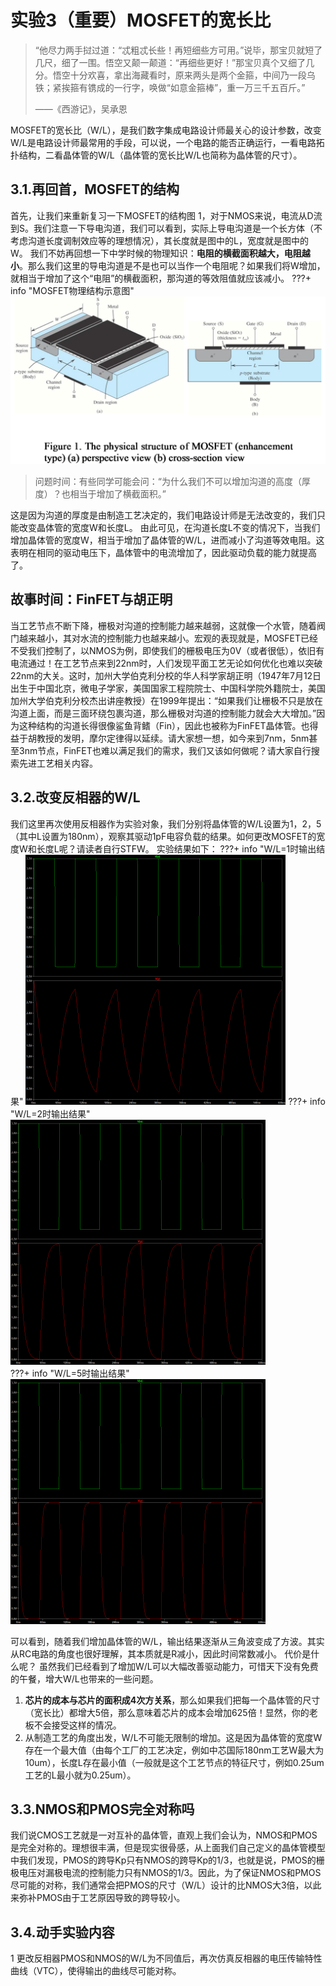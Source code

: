 # 实验3（重要）MOSFET的宽长比
> “他尽力两手挝过道：“忒粗忒长些！再短细些方可用。”说毕，那宝贝就短了几尺，细了一围。悟空又颠一颠道：“再细些更好！”那宝贝真个又细了几分。悟空十分欢喜，拿出海藏看时，原来两头是两个金箍，中间乃一段乌铁；紧挨箍有镌成的一行字，唤做“如意金箍棒”，重一万三千五百斤。”
>
> ——《西游记》，吴承恩

MOSFET的宽长比（W/L），是我们数字集成电路设计师最关心的设计参数，改变W/L是电路设计师最常用的手段，可以说，一个电路的能否正确运行，一看电路拓扑结构，二看晶体管的W/L（晶体管的宽长比W/L也简称为晶体管的尺寸）。
## 3.1.再回首，MOSFET的结构
首先，让我们来重新复习一下MOSFET的结构图 1，对于NMOS来说，电流从D流到S。我们注意一下导电沟道，我们可以看到，实际上导电沟道是一个长方体（不考虑沟道长度调制效应等的理想情况），其长度就是图中的L，宽度就是图中的W。
我们不妨再回想一下中学时候的物理知识：**电阻的横截面积越大，电阻越小**。那么我们这里的导电沟道是不是也可以当作一个电阻呢？如果我们将W增加，就相当于增加了这个“电阻”的横截面积，那沟道的等效阻值就应该减小。
???+ info "MOSFET物理结构示意图"
    ![](./图片/图片%201.png)

> 问题时间：有些同学可能会问：“为什么我们不可以增加沟道的高度（厚度）？也相当于增加了横截面积。”

这是因为沟道的厚度是由制造工艺决定的，我们电路设计师是无法改变的，我们只能改变晶体管的宽度W和长度L。
由此可见，在沟道长度L不变的情况下，当我们增加晶体管的宽度W，相当于增加了晶体管的W/L，进而减小了沟道等效电阻。这表明在相同的驱动电压下，晶体管中的电流增加了，因此驱动负载的能力就提高了。

## 故事时间：FinFET与胡正明
当工艺节点不断下降，栅极对沟道的控制能力越来越弱，这就像一个水管，随着阀门越来越小，其对水流的控制能力也越来越小。宏观的表现就是，MOSFET已经不受我们控制了，以NMOS为例，即使我们的栅极电压为0V（或者很低），依旧有电流通过！在工艺节点来到22nm时，人们发现平面工艺无论如何优化也难以突破22nm的大关。这时，加州大学伯克利分校的华人科学家胡正明（1947年7月12日出生于中国北京，微电子学家，美国国家工程院院士、中国科学院外籍院士，美国加州大学伯克利分校杰出讲座教授）在1999年提出：“如果我们让栅极不只是放在沟道上面，而是三面环绕包裹沟道，那么栅极对沟道的控制能力就会大大增加。”因为这种结构的沟道长得很像鲨鱼背鳍（Fin），因此也被称为FinFET晶体管。也得益于胡教授的发明，摩尔定律得以延续。请大家想一想，如今来到7nm，5nm甚至3nm节点，FinFET也难以满足我们的需求，我们又该如何做呢？请大家自行搜索先进工艺相关内容。

## 3.2.改变反相器的W/L
我们这里再次使用反相器作为实验对象，我们分别将晶体管的W/L设置为1，2，5（其中L设置为180nm），观察其驱动1pF电容负载的结果。如何更改MOSFET的宽度W和长度L呢？请读者自行STFW。
实验结果如下：
???+ info "W/L=1时输出结果"
    ![](./图片/图片%202.png)
???+ info "W/L=2时输出结果"
    ![](./图片/图片%203.png)	
???+ info "W/L=5时输出结果"
    ![](./图片/图片%204.png)

可以看到，随着我们增加晶体管的W/L，输出结果逐渐从三角波变成了方波。其实从RC电路的角度也很好理解，其本质就是R减小，因此时间常数减小。
代价是什么呢？
虽然我们已经看到了增加W/L可以大幅改善驱动能力，可惜天下没有免费的午餐，增大W/L也带来的一些问题。
1. **芯片的成本与芯片的面积成4次方关系**，那么如果我们把每一个晶体管的尺寸（宽长比）都增大5倍，那么意味着芯片的成本会增加625倍！显然，你的老板不会接受这样的情况。
2. 从制造工艺的角度出发，W/L不可能无限制的增加。这是因为晶体管的宽度W存在一个最大值（由每个工厂的工艺决定，例如中芯国际180nm工艺W最大为10um），长度L存在最小值（一般就是这个工艺节点的特征尺寸，例如0.25um工艺的L最小就为0.25um）。
## 3.3.NMOS和PMOS完全对称吗
我们说CMOS工艺就是一对互补的晶体管，直观上我们会认为，NMOS和PMOS是完全对称的。理想很丰满，但是现实很骨感，从上面我们自己定义的晶体管模型中我们发现，PMOS的跨导Kp只有NMOS的跨导Kp的1/3，也就是说，PMOS的栅极电压对漏极电流的控制能力只有NMOS的1/3。因此，为了保证NMOS和PMOS尽可能的对称，我们通常会把PMOS的尺寸（W/L）设计的比NMOS大3倍，以此来弥补PMOS由于工艺原因导致的跨导较小。
## 3.4.动手实验内容
1 更改反相器PMOS和NMOS的W/L为不同值后，再次仿真反相器的电压传输特性曲线（VTC），使得输出的曲线尽可能对称。
